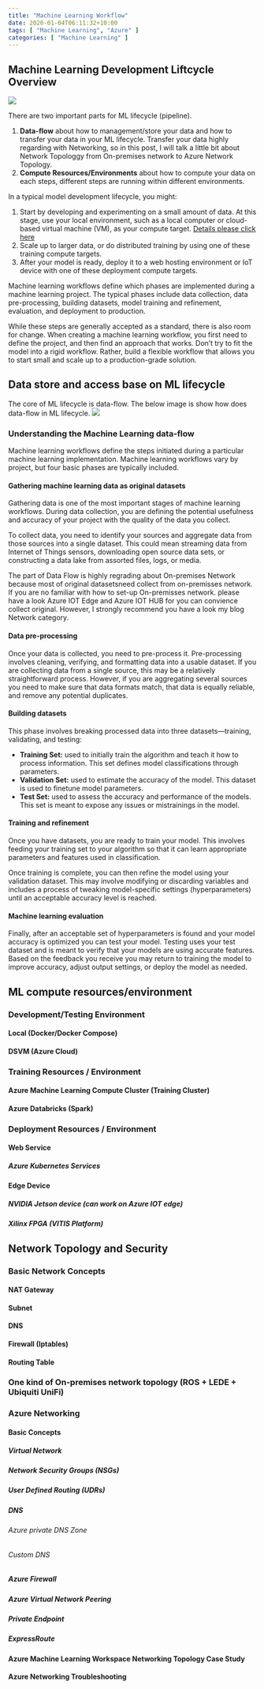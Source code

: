 ```yaml
---
title: "Machine Learning Workflow"
date: 2020-01-04T06:11:32+10:00
tags: [ "Machine Learning", "Azure" ]
categories: [ "Machine Learning" ]
---
```

## Machine Learning Development Liftcycle Overview
![](https://raw.githubusercontent.com/microsoft/MLOps/master/media/ml-lifecycle.png)

There are two important parts for ML lifecycle (pipeline).
1. **Data-flow** about how to management/store your data and how to transfer your data in your ML lifecycle. Transfer your data highly regarding with Networking, so in this post, I will talk a little bit about Network Topologgy from On-premises network to Azure Network Topology.
2. **Compute Resources/Environments** about how to compute your data on each steps, different steps are running within different environments.

In a typical model development lifecycle, you might:
1. Start by developing and experimenting on a small amount of data. At this stage, use your local environment, such as a local computer or cloud-based virtual machine (VM), as your compute target. [Details please click here](#development/testing-environment)
2. Scale up to larger data, or do distributed training by using one of these training compute targets.
3. After your model is ready, deploy it to a web hosting environment or IoT device with one of these deployment compute targets.

Machine learning workflows define which phases are implemented during a machine learning project. The typical phases include data collection, data pre-processing, building datasets, model training and refinement, evaluation, and deployment to production.

While these steps are generally accepted as a standard, there is also room for change. When creating a machine learning workflow, you first need to define the project, and then find an approach that works. Don’t try to fit the model into a rigid workflow. Rather, build a flexible workflow that allows you to start small and scale up to a production-grade solution. 

## Data store and access base on ML lifecycle
The core of ML lifecycle is data-flow. The below image is show how does data-flow in ML lifecycle.
![](https://res.cloudinary.com/dkvj6mo4c/image/upload/v1604582423/ML-workflow/ML-data-flow_xmspev.png)

### Understanding the Machine Learning data-flow

Machine learning workflows define the steps initiated during a particular machine learning implementation. Machine learning workflows vary by project, but four basic phases are typically included. 

#### Gathering machine learning data as original datasets

Gathering data is one of the most important stages of machine learning workflows. During data collection, you are defining the potential usefulness and accuracy of your project with the quality of the data you collect. 

To collect data, you need to identify your sources and aggregate data from those sources into a single dataset. This could mean streaming data from Internet of Things sensors, downloading open source data sets, or constructing a data lake from assorted files, logs, or media. 

The part of Data Flow is highly regrading about On-premises Network because most of original datasetsneed collect from on-premisses network. If you are no familiar with how to set-up On-premisses network. please have a look Azure IOT Edge and Azure IOT HUB for you can convience collect original. However, I strongly recommend you have a look my blog Network category.

#### Data pre-processing

Once your data is collected, you need to pre-process it. Pre-processing involves cleaning, verifying, and formatting data into a usable dataset. If you are collecting data from a single source, this may be a relatively straightforward process. However, if you are aggregating several sources you need to make sure that data formats match, that data is equally reliable, and remove any potential duplicates. 

#### Building datasets

This phase involves breaking processed data into three datasets—training, validating, and testing:

+ **Training Set:** used to initially train the algorithm and teach it how to process information. This set defines model classifications through parameters. 
+ **Validation Set:** used to estimate the accuracy of the model. This dataset is used to finetune model parameters.
+ **Test Set:** used to assess the accuracy and performance of the models. This set is meant to expose any issues or mistrainings in the model. 

#### Training and refinement

Once you have datasets, you are ready to train your model. This involves feeding your training set to your algorithm so that it can learn appropriate parameters and features used in classification. 

Once training is complete, you can then refine the model using your validation dataset. This may involve modifying or discarding variables and includes a process of tweaking model-specific settings (hyperparameters) until an acceptable accuracy level is reached. 

#### Machine learning evaluation

Finally, after an acceptable set of hyperparameters is found and your model accuracy is optimized you can test your model. Testing uses your test dataset and is meant to verify that your models are using accurate features. Based on the feedback you receive you may return to training the model to improve accuracy, adjust output settings, or deploy the model as needed.


## ML compute resources/environment
### Development/Testing Environment

#### Local (Docker/Docker Compose)

#### DSVM (Azure Cloud)

### Training Resources / Environment
#### Azure Machine Learning Compute Cluster (Training Cluster)

#### Azure Databricks (Spark)

### Deployment Resources / Environment
#### Web Service
##### Azure Kubernetes Services

#### Edge Device
##### NVIDIA Jetson device (can work on Azure IOT edge)

##### Xilinx FPGA (VITIS Platform)

## Network Topology and Security
### Basic Network Concepts

#### NAT Gateway

#### Subnet

#### DNS

#### Firewall (Iptables)

#### Routing Table

### One kind of On-premises network topology (ROS + LEDE + Ubiquiti UniFi)

### Azure Networking
#### Basic Concepts
##### Virtual Network

##### Network Security Groups (NSGs)

##### User Defined Routing (UDRs)

##### DNS
###### Azure private DNS Zone

###### Custom DNS

##### Azure Firewall

##### Azure Virtual Network Peering

##### Private Endpoint

##### ExpressRoute

#### Azure Machine Learning Workspace Networking Topology Case Study

#### Azure Networking Troubleshooting


